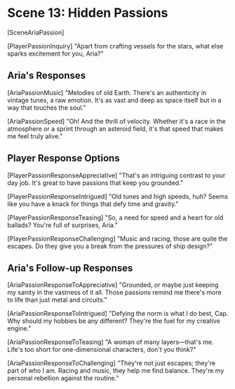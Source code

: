 # Scene 13: Hidden Passions

[SceneAriaPassion]

[PlayerPassionInquiry]
"Apart from crafting vessels for the stars, what else sparks excitement for you, Aria?"

## Aria's Responses

[AriaPassionMusic]
"Melodies of old Earth. There's an authenticity in vintage tunes, a raw emotion. It's as vast and deep as space itself but in a way that touches the soul."

[AriaPassionSpeed]
"Oh! And the thrill of velocity. Whether it's a race in the atmosphere or a sprint through an asteroid field, it's that speed that makes me feel truly alive."

## Player Response Options

[PlayerPassionResponseAppreciative]
"That's an intriguing contrast to your day job. It's great to have passions that keep you grounded."

[PlayerPassionResponseIntrigued]
"Old tunes and high speeds, huh? Seems like you have a knack for things that defy time and gravity."

[PlayerPassionResponseTeasing]
"So, a need for speed and a heart for old ballads? You're full of surprises, Aria."

[PlayerPassionResponseChallenging]
"Music and racing, those are quite the escapes. Do they give you a break from the pressures of ship design?"

## Aria's Follow-up Responses

[AriaPassionResponseToAppreciative]
"Grounded, or maybe just keeping my sanity in the vastness of it all. Those passions remind me there's more to life than just metal and circuits."

[AriaPassionResponseToIntrigued]
"Defying the norm is what I do best, Cap. Why should my hobbies be any different? They're the fuel for my creative engine."

[AriaPassionResponseToTeasing]
"A woman of many layers—that's me. Life's too short for one-dimensional characters, don't you think?"

[AriaPassionResponseToChallenging]
"They're not just escapes; they're part of who I am. Racing and music, they help me find balance. They're my personal rebellion against the routine."
